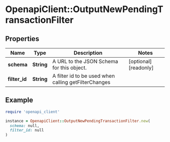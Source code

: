 # OpenapiClient::OutputNewPendingTransactionFilter

## Properties

| Name | Type | Description | Notes |
| ---- | ---- | ----------- | ----- |
| **schema** | **String** | A URL to the JSON Schema for this object. | [optional][readonly] |
| **filter_id** | **String** | A filter id to be used when calling getFilterChanges |  |

## Example

```ruby
require 'openapi_client'

instance = OpenapiClient::OutputNewPendingTransactionFilter.new(
  schema: null,
  filter_id: null
)
```

